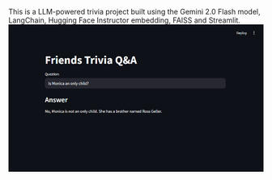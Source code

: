 This is a LLM-powered trivia project built using the Gemini 2.0 Flash model, LangChain, Hugging Face Instructor embedding, FAISS and Streamlit.
![](Sample.png)
